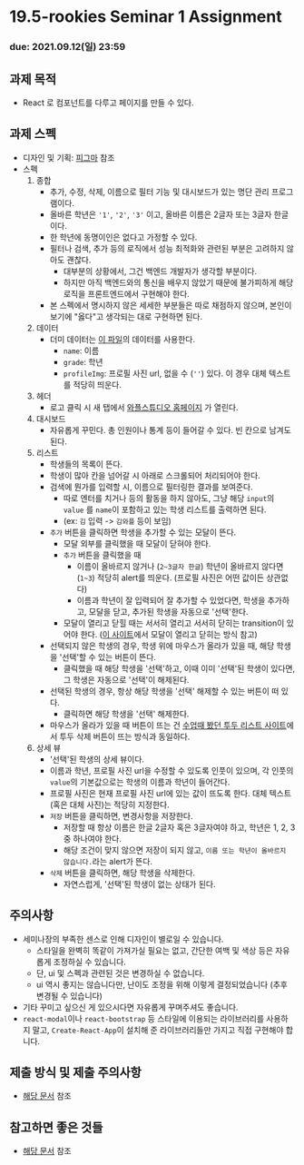 19.5-rookies Seminar 1 Assignment
================================

### **due: 2021.09.12(일) 23:59**

## 과제 목적
- React 로 컴포넌트를 다루고 페이지를 만들 수 있다.

## 과제 스펙
- 디자인 및 기획: [피그마](https://www.figma.com/file/BeMaz965LyKRln7dj3RaD4/wafflestudio-19.5-react-seminar?node-id=0%3A1) 참조
- 스펙
  1. 종합
      - 추가, 수정, 삭제, 이름으로 필터 기능 및 대시보드가 있는 명단 관리 프로그램이다.
      - 올바른 학년은 `'1'`, `'2'`, `'3'` 이고, 올바른 이름은 2글자 또는 3글자 한글이다.
      - 한 학년에 동명이인은 없다고 가정할 수 있다.
      - 필터나 검색, 추가 등의 로직에서 성능 최적화와 관련된 부분은 고려하지 않아도 괜찮다.
        - 대부분의 상황에서, 그건 백엔드 개발자가 생각할 부분이다.
        - 하지만 아직 백엔드와의 통신을 배우지 않았기 때문에 불가피하게 해당 로직을 프론트엔드에서 구현해야 한다.
      - 본 스펙에서 명시하지 않은 세세한 부분들은 따로 채점하지 않으며, 본인이 보기에 "옳다"고 생각되는 대로 구현하면 된다.
  1. 데이터
      - 더미 데이터는 [이 파일](assignment-dummy-data.js)의 데이터를 사용한다.
        - `name`: 이름
        - `grade`: 학년
        - `profileImg`: 프로필 사진 url, 없을 수 (`''`) 있다. 이 경우 대체 텍스트를 적당히 띄운다.
  2. 헤더
      - 로고 클릭 시 새 탭에서 [와플스튜디오 홈페이지](https://wafflestudio.com) 가 열린다.
  3. 대시보드
      - 자유롭게 꾸민다. 총 인원이나 통계 등이 들어갈 수 있다. 빈 칸으로 남겨도 된다.
  4. 리스트
      - 학생들의 목록이 뜬다.
      - 학생이 많아 칸을 넘어갈 시 아래로 스크롤되어 처리되어야 한다.
      - 검색에 뭔가를 입력할 시, 이름으로 필터링한 결과를 보여준다.
        - 따로 엔터를 치거나 등의 활동을 하지 않아도, 그냥 해당 `input`의 `value` 를 `name`이 포함하고 있는 학생 리스트를 출력하면 된다.
        - (ex: `김` 입력 -> `김와플` 등이 보임)
      - `추가` 버튼을 클릭하면 학생을 추가할 수 있는 모달이 뜬다.
        - 모달 외부를 클릭했을 때 모달이 닫혀야 한다.
        - `추가` 버튼을 클릭했을 때
          - 이름이 올바르지 않거나 (`2~3글자 한글`) 학년이 올바르지 않다면 (`1~3`) 적당히 alert를 띄운다. (프로필 사진은 어떤 값이든 상관없다)
          - 이름과 학년이 잘 입력되어 잘 추가할 수 있었다면, 학생을 추가하고, 모달을 닫고, 추가된 학생을 자동으로 '선택'한다.
        - 모달이 열리고 닫힐 때는 서서히 열리고 서서히 닫히는 transition이 있어야 한다. ([이 사이트](https://getbootstrap.com/docs/4.0/components/modal/#vertically-centered)에서 모달이 열리고 닫히는 방식 참고)
      - 선택되지 않은 학생의 경우, 학생 위에 마우스가 올라가 있을 때, 해당 학생을 '선택'할 수 있는 버튼이 뜬다.
        - 클릭했을 때 해당 학생을 '선택'하고, 이때 이미 '선택'된 학생이 있다면, 그 학생은 자동으로 '선택'이 해제된다.
      - 선택된 학생의 경우, 항상 해당 학생을 '선택' 해제할 수 있는 버튼이 떠 있다.
        - 클릭하면 해당 학생을 '선택' 해제한다.
      - 마우스가 올라가 있을 때 버튼이 뜨는 건 [수업때 봤던 투두 리스트 사이트](https://mashup-todolist.surge.sh/)에서 투두 삭제 버튼이 뜨는 방식과 동일하다.
  5. 상세 뷰
      - '선택'된 학생의 상세 뷰이다.
      - 이름과 학년, 프로필 사진 url을 수정할 수 있도록 인풋이 있으며, 각 인풋의 `value`의 기본값으로는 학생의 이름과 학년이 들어간다.
      - 프로필 사진은 현재 프로필 사진 url에 있는 값이 뜨도록 한다. 대체 텍스트 (혹은 대체 사진)는 적당히 지정한다.
      - `저장` 버튼을 클릭하면, 변경사항을 저장한다.
        - 저장할 때 항상 이름은 한글 2글자 혹은 3글자여야 하고, 학년은 1, 2, 3 중 하나여야 한다.
        - 해당 조건이 맞지 않으면 저장이 되지 않고, `이름 또는 학년이 올바르지 않습니다.`라는 alert가 뜬다.
      - `삭제` 버튼을 클릭하면, 해당 학생을 삭제한다.
        - 자연스럽게, '선택'된 학생이 없는 상태가 된다.

## 주의사항
- 세미나장의 부족한 센스로 인해 디자인이 별로일 수 있습니다.
  - 스타일을 완벽히 똑같이 가져가실 필요는 없고, 간단한 여백 및 색상 등은 자유롭게 조정하실 수 있습니다.
  - 단, ui 및 스펙과 관련된 것은 변경하실 수 없습니다.
  - ui 역시 좋지는 않습니다만, 난이도 조정을 위해 이렇게 결정되었습니다 (추후 변경될 수 있습니다)
- 기타 꾸미고 싶으신 게 있으시다면 자유롭게 꾸며주셔도 좋습니다.
- `react-modal`이나 `react-bootstrap` 등 스타일에 이용되는 라이브러리를 사용하지 말고, `Create-React-App`이 설치해 준 라이브러리들만 가지고 직접 구현해야 합니다.

## 제출 방식 및 제출 주의사항
- [해당 문서](../assignment-submit-manual.md) 참조

## 참고하면 좋은 것들
- [해당 문서](../study-links.md) 참조
